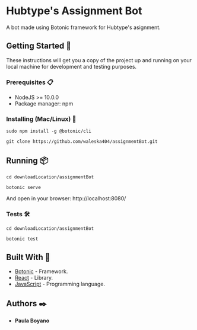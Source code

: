 # Hubtype's Assignment Bot
A bot made using Botonic framework for Hubtype's asignment.

## Getting Started 🚀

These instructions will get you a copy of the project up and running on your local machine for development and testing purposes.

### Prerequisites 📋

* NodeJS >= 10.0.0
* Package manager: npm


### Installing (Mac/Linux) 🔧

```
sudo npm install -g @botonic/cli
```
```
git clone https://github.com/waleska404/assignmentBot.git
```


## Running 📦

```
cd downloadLocation/assignmentBot
```

```
botonic serve
```
And open in your browser: http://localhost:8080/

### Tests 🛠️

```
cd downloadLocation/assignmentBot
```

```
botonic test
```


## Built With 📖

* [Botonic](https://botonic.io/) - Framework.
* [React](https://es.reactjs.org/) - Library.
* [JavaScript](https://developer.mozilla.org/es/docs/Web/JavaScript) - Programming language. 


## Authors ✒️

* **Paula Boyano** 

